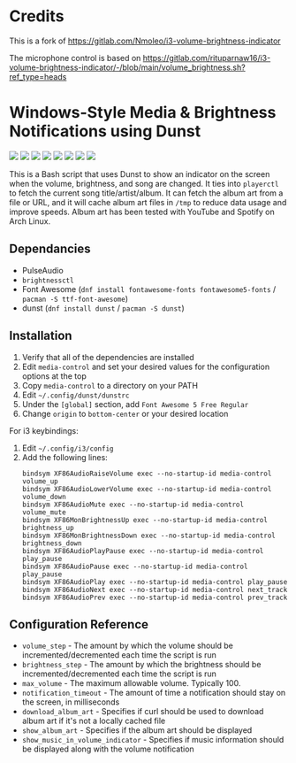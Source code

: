 # Credits
This is a fork of https://gitlab.com/Nmoleo/i3-volume-brightness-indicator

The microphone control is based on https://gitlab.com/rituparnaw16/i3-volume-brightness-indicator/-/blob/main/volume_brightness.sh?ref_type=heads

# Windows-Style Media & Brightness Notifications using Dunst

![](images/1.png)
![](images/4.png)
![](images/2.png)
![](images/5.png)
![](images/6.png)
![](images/7.png)
![](images/3.png)
![](images/8.png)

This is a Bash script that uses Dunst to show an indicator on the screen when the volume, brightness, and song are changed. It ties into `playerctl` to fetch the current song title/artist/album. It can fetch the album art from a file or URL, and it will cache album art files in `/tmp` to reduce data usage and improve speeds. Album art has been tested with YouTube and Spotify on Arch Linux.

## Dependancies

* PulseAudio
* `brightnessctl`
* Font Awesome (`dnf install fontawesome-fonts fontawesome5-fonts` / `pacman -S ttf-font-awesome`)
* dunst (`dnf install dunst` / `pacman -S dunst`)

## Installation

1. Verify that all of the dependencies are installed
2. Edit `media-control` and set your desired values for the configuration options at the top
3. Copy `media-control` to a directory on your PATH
4. Edit `~/.config/dunst/dunstrc`
5. Under the `[global]` section, add `Font Awesome 5 Free Regular`
6. Change `origin` to `bottom-center` or your desired location

For i3 keybindings:
1. Edit `~/.config/i3/config`
2. Add the following lines:
    ```
    bindsym XF86AudioRaiseVolume exec --no-startup-id media-control volume_up
    bindsym XF86AudioLowerVolume exec --no-startup-id media-control volume_down
    bindsym XF86AudioMute exec --no-startup-id media-control volume_mute
    bindsym XF86MonBrightnessUp exec --no-startup-id media-control brightness_up
    bindsym XF86MonBrightnessDown exec --no-startup-id media-control brightness_down
    bindsym XF86AudioPlayPause exec --no-startup-id media-control play_pause
    bindsym XF86AudioPause exec --no-startup-id media-control play_pause
    bindsym XF86AudioPlay exec --no-startup-id media-control play_pause
    bindsym XF86AudioNext exec --no-startup-id media-control next_track
    bindsym XF86AudioPrev exec --no-startup-id media-control prev_track
    ```

## Configuration Reference

- `volume_step` - The amount by which the volume should be incremented/decremented each time the script is run
- `brightness_step` - The amount by which the brightness should be incremented/decremented each time the script is run
- `max_volume` - The maximum allowable volume. Typically 100.
- `notification_timeout` - The amount of time a notification should stay on the screen, in milliseconds
- `download_album_art` - Specifies if curl should be used to download album art if it's not a locally cached file
- `show_album_art` - Specifies if the album art should be displayed
- `show_music_in_volume_indicator` - Specifies if music information should be displayed along with the volume notification
